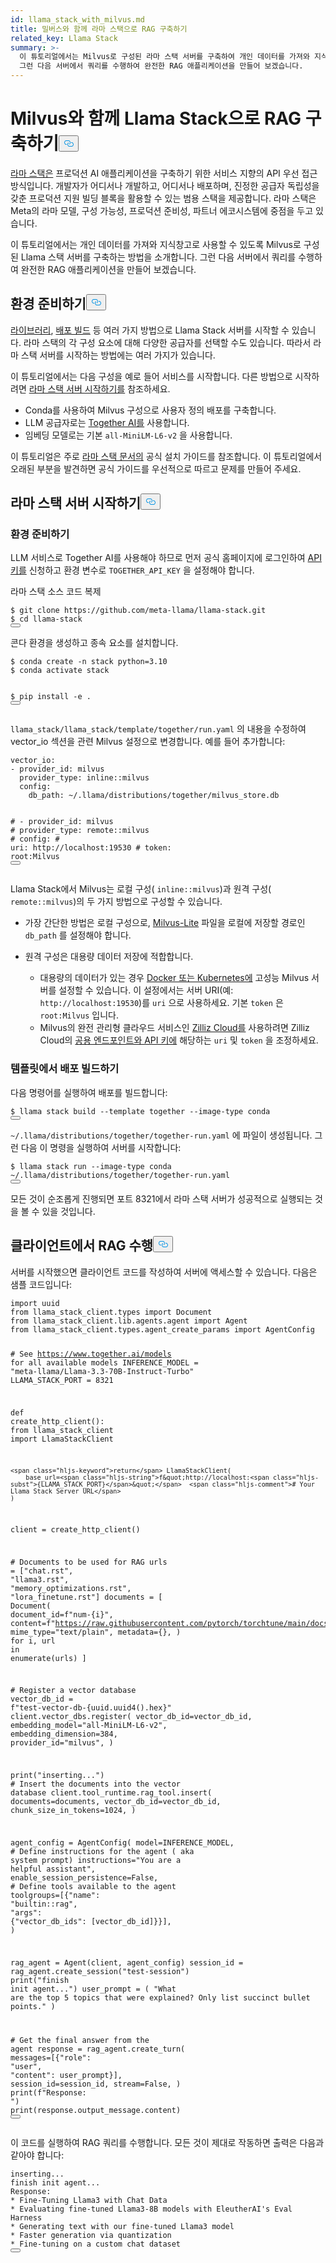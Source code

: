 ```yaml
---
id: llama_stack_with_milvus.md
title: 밀버스와 함께 라마 스택으로 RAG 구축하기
related_key: Llama Stack
summary: >-
  이 튜토리얼에서는 Milvus로 구성된 라마 스택 서버를 구축하여 개인 데이터를 가져와 지식창고로 사용할 수 있도록 하는 방법을 소개합니다.
  그런 다음 서버에서 쿼리를 수행하여 완전한 RAG 애플리케이션을 만들어 보겠습니다.
---
```

<h1 id="Build-RAG-with-Llama-Stack-with-Milvus" class="common-anchor-header">Milvus와 함께 Llama Stack으로 RAG 구축하기<button data-href="#Build-RAG-with-Llama-Stack-with-Milvus" class="anchor-icon" translate="no">
      <svg translate="no"
        aria-hidden="true"
        focusable="false"
        height="20"
        version="1.1"
        viewBox="0 0 16 16"
        width="16"
      >
        <path
          fill="#0092E4"
          fill-rule="evenodd"
          d="M4 9h1v1H4c-1.5 0-3-1.69-3-3.5S2.55 3 4 3h4c1.45 0 3 1.69 3 3.5 0 1.41-.91 2.72-2 3.25V8.59c.58-.45 1-1.27 1-2.09C10 5.22 8.98 4 8 4H4c-.98 0-2 1.22-2 2.5S3 9 4 9zm9-3h-1v1h1c1 0 2 1.22 2 2.5S13.98 12 13 12H9c-.98 0-2-1.22-2-2.5 0-.83.42-1.64 1-2.09V6.25c-1.09.53-2 1.84-2 3.25C6 11.31 7.55 13 9 13h4c1.45 0 3-1.69 3-3.5S14.5 6 13 6z"
        ></path>
      </svg>
    </button></h1><p><a href="https://github.com/meta-llama/llama-stack/tree/main">라마 스택은</a> 프로덕션 AI 애플리케이션을 구축하기 위한 서비스 지향의 API 우선 접근 방식입니다. 개발자가 어디서나 개발하고, 어디서나 배포하며, 진정한 공급자 독립성을 갖춘 프로덕션 지원 빌딩 블록을 활용할 수 있는 범용 스택을 제공합니다. 라마 스택은 Meta의 라마 모델, 구성 가능성, 프로덕션 준비성, 파트너 에코시스템에 중점을 두고 있습니다.</p>
<p>이 튜토리얼에서는 개인 데이터를 가져와 지식창고로 사용할 수 있도록 Milvus로 구성된 Llama 스택 서버를 구축하는 방법을 소개합니다. 그런 다음 서버에서 쿼리를 수행하여 완전한 RAG 애플리케이션을 만들어 보겠습니다.</p>
<h2 id="Preparing-the-Environment" class="common-anchor-header">환경 준비하기<button data-href="#Preparing-the-Environment" class="anchor-icon" translate="no">
      <svg translate="no"
        aria-hidden="true"
        focusable="false"
        height="20"
        version="1.1"
        viewBox="0 0 16 16"
        width="16"
      >
        <path
          fill="#0092E4"
          fill-rule="evenodd"
          d="M4 9h1v1H4c-1.5 0-3-1.69-3-3.5S2.55 3 4 3h4c1.45 0 3 1.69 3 3.5 0 1.41-.91 2.72-2 3.25V8.59c.58-.45 1-1.27 1-2.09C10 5.22 8.98 4 8 4H4c-.98 0-2 1.22-2 2.5S3 9 4 9zm9-3h-1v1h1c1 0 2 1.22 2 2.5S13.98 12 13 12H9c-.98 0-2-1.22-2-2.5 0-.83.42-1.64 1-2.09V6.25c-1.09.53-2 1.84-2 3.25C6 11.31 7.55 13 9 13h4c1.45 0 3-1.69 3-3.5S14.5 6 13 6z"
        ></path>
      </svg>
    </button></h2><p><a href="https://llama-stack.readthedocs.io/en/latest/distributions/importing_as_library.html">라이브러리</a>, <a href="https://llama-stack.readthedocs.io/en/latest/distributions/building_distro.html">배포 빌드</a> 등 여러 가지 방법으로 Llama Stack 서버를 시작할 수 있습니다. 라마 스택의 각 구성 요소에 대해 다양한 공급자를 선택할 수도 있습니다. 따라서 라마 스택 서버를 시작하는 방법에는 여러 가지가 있습니다.</p>
<p>이 튜토리얼에서는 다음 구성을 예로 들어 서비스를 시작합니다. 다른 방법으로 시작하려면 <a href="https://llama-stack.readthedocs.io/en/latest/distributions/index.html">라마 스택 서버 시작하기를</a> 참조하세요.</p>
<ul>
<li>Conda를 사용하여 Milvus 구성으로 사용자 정의 배포를 구축합니다.</li>
<li>LLM 공급자로는 <a href="https://llama-stack.readthedocs.io/en/latest/distributions/self_hosted_distro/together.html#via-conda">Together AI를</a> 사용합니다.</li>
<li>임베딩 모델로는 기본 <code translate="no">all-MiniLM-L6-v2</code> 을 사용합니다.</li>
</ul>
<div class="alert note">
<p>이 튜토리얼은 주로 <a href="https://llama-stack.readthedocs.io/en/latest/index.html">라마 스택 문서의</a> 공식 설치 가이드를 참조합니다. 이 튜토리얼에서 오래된 부분을 발견하면 공식 가이드를 우선적으로 따르고 문제를 만들어 주세요.</p>
</div>
<h2 id="Start-Llama-Stack-Server" class="common-anchor-header">라마 스택 서버 시작하기<button data-href="#Start-Llama-Stack-Server" class="anchor-icon" translate="no">
      <svg translate="no"
        aria-hidden="true"
        focusable="false"
        height="20"
        version="1.1"
        viewBox="0 0 16 16"
        width="16"
      >
        <path
          fill="#0092E4"
          fill-rule="evenodd"
          d="M4 9h1v1H4c-1.5 0-3-1.69-3-3.5S2.55 3 4 3h4c1.45 0 3 1.69 3 3.5 0 1.41-.91 2.72-2 3.25V8.59c.58-.45 1-1.27 1-2.09C10 5.22 8.98 4 8 4H4c-.98 0-2 1.22-2 2.5S3 9 4 9zm9-3h-1v1h1c1 0 2 1.22 2 2.5S13.98 12 13 12H9c-.98 0-2-1.22-2-2.5 0-.83.42-1.64 1-2.09V6.25c-1.09.53-2 1.84-2 3.25C6 11.31 7.55 13 9 13h4c1.45 0 3-1.69 3-3.5S14.5 6 13 6z"
        ></path>
      </svg>
    </button></h2><h3 id="Prepare-the-Environment" class="common-anchor-header">환경 준비하기</h3><p>LLM 서비스로 Together AI를 사용해야 하므로 먼저 공식 홈페이지에 로그인하여 <a href="https://api.together.xyz/settings/api-keys">API 키를</a> 신청하고 환경 변수로 <code translate="no">TOGETHER_API_KEY</code> 을 설정해야 합니다.</p>
<p>라마 스택 소스 코드 복제</p>
<pre><code translate="no" class="language-bash">$ git <span class="hljs-built_in">clone</span> https://github.com/meta-llama/llama-stack.git
$ <span class="hljs-built_in">cd</span> llama-stack
<button class="copy-code-btn"></button></code></pre>
<p>콘다 환경을 생성하고 종속 요소를 설치합니다.</p>
<pre><code translate="no" class="language-bash">$ conda create -n stack python=3.10
$ conda activate stack

$ pip install -e .
<button class="copy-code-btn"></button></code></pre>
<p><code translate="no">llama_stack/llama_stack/template/together/run.yaml</code> 의 내용을 수정하여 vector_io 섹션을 관련 Milvus 설정으로 변경합니다. 예를 들어 추가합니다:</p>
<pre><code translate="no" class="language-yaml">vector_io:
- provider_id: milvus
  provider_type: inline::milvus
  config:
    db_path: ~/.llama/distributions/together/milvus_store.db

<span class="hljs-comment">#  - provider_id: milvus</span>
<span class="hljs-comment">#    provider_type: remote::milvus</span>
<span class="hljs-comment">#    config:</span>
<span class="hljs-comment">#      uri: http://localhost:19530</span>
<span class="hljs-comment">#      token: root:Milvus</span>
<button class="copy-code-btn"></button></code></pre>
<p>Llama Stack에서 Milvus는 로컬 구성( <code translate="no">inline::milvus</code>)과 원격 구성( <code translate="no">remote::milvus</code>)의 두 가지 방법으로 구성할 수 있습니다.</p>
<ul>
<li><p>가장 간단한 방법은 로컬 구성으로, <a href="https://milvus.io/docs/quickstart.md">Milvus-Lite</a> 파일을 로컬에 저장할 경로인 <code translate="no">db_path</code> 를 설정해야 합니다.</p></li>
<li><p>원격 구성은 대용량 데이터 저장에 적합합니다.</p>
<ul>
<li>대용량의 데이터가 있는 경우 <a href="https://milvus.io/docs/quickstart.md">Docker 또는 Kubernetes에</a> 고성능 Milvus 서버를 설정할 수 있습니다. 이 설정에서는 서버 URI(예: <code translate="no">http://localhost:19530</code>)를 <code translate="no">uri</code> 으로 사용하세요. 기본 <code translate="no">token</code> 은 <code translate="no">root:Milvus</code> 입니다.</li>
<li>Milvus의 완전 관리형 클라우드 서비스인 <a href="https://zilliz.com/cloud">Zilliz Cloud를</a> 사용하려면 Zilliz Cloud의 <a href="https://docs.zilliz.com/docs/on-zilliz-cloud-console#free-cluster-details">공용 엔드포인트와 API 키에</a> 해당하는 <code translate="no">uri</code> 및 <code translate="no">token</code> 을 조정하세요.</li>
</ul></li>
</ul>
<h3 id="Build-distribution-from-the-template" class="common-anchor-header">템플릿에서 배포 빌드하기</h3><p>다음 명령어를 실행하여 배포를 빌드합니다:</p>
<pre><code translate="no" class="language-bash">$ llama stack build --template together --image-<span class="hljs-built_in">type</span> conda
<button class="copy-code-btn"></button></code></pre>
<p><code translate="no">~/.llama/distributions/together/together-run.yaml</code> 에 파일이 생성됩니다. 그런 다음 이 명령을 실행하여 서버를 시작합니다:</p>
<pre><code translate="no" class="language-bash">$ llama stack run --image-type conda ~<span class="hljs-regexp">/.llama/</span>distributions/together/together-run.<span class="hljs-property">yaml</span>
<button class="copy-code-btn"></button></code></pre>
<p>모든 것이 순조롭게 진행되면 포트 8321에서 라마 스택 서버가 성공적으로 실행되는 것을 볼 수 있을 것입니다.</p>
<h2 id="Perform-RAG-from-client" class="common-anchor-header">클라이언트에서 RAG 수행<button data-href="#Perform-RAG-from-client" class="anchor-icon" translate="no">
      <svg translate="no"
        aria-hidden="true"
        focusable="false"
        height="20"
        version="1.1"
        viewBox="0 0 16 16"
        width="16"
      >
        <path
          fill="#0092E4"
          fill-rule="evenodd"
          d="M4 9h1v1H4c-1.5 0-3-1.69-3-3.5S2.55 3 4 3h4c1.45 0 3 1.69 3 3.5 0 1.41-.91 2.72-2 3.25V8.59c.58-.45 1-1.27 1-2.09C10 5.22 8.98 4 8 4H4c-.98 0-2 1.22-2 2.5S3 9 4 9zm9-3h-1v1h1c1 0 2 1.22 2 2.5S13.98 12 13 12H9c-.98 0-2-1.22-2-2.5 0-.83.42-1.64 1-2.09V6.25c-1.09.53-2 1.84-2 3.25C6 11.31 7.55 13 9 13h4c1.45 0 3-1.69 3-3.5S14.5 6 13 6z"
        ></path>
      </svg>
    </button></h2><p>서버를 시작했으면 클라이언트 코드를 작성하여 서버에 액세스할 수 있습니다. 다음은 샘플 코드입니다:</p>
<pre><code translate="no" class="language-python"><span class="hljs-keyword">import</span> uuid
<span class="hljs-keyword">from</span> llama_stack_client.types <span class="hljs-keyword">import</span> Document
<span class="hljs-keyword">from</span> llama_stack_client.lib.agents.agent <span class="hljs-keyword">import</span> Agent
<span class="hljs-keyword">from</span> llama_stack_client.types.agent_create_params <span class="hljs-keyword">import</span> AgentConfig

<span class="hljs-comment"># See https://www.together.ai/models for all available models</span>
INFERENCE_MODEL = <span class="hljs-string">&quot;meta-llama/Llama-3.3-70B-Instruct-Turbo&quot;</span>
LLAMA_STACK_PORT = <span class="hljs-number">8321</span>


<span class="hljs-keyword">def</span> <span class="hljs-title function_">create_http_client</span>():
    <span class="hljs-keyword">from</span> llama_stack_client <span class="hljs-keyword">import</span> LlamaStackClient

    <span class="hljs-keyword">return</span> LlamaStackClient(
        base_url=<span class="hljs-string">f&quot;http://localhost:<span class="hljs-subst">{LLAMA_STACK_PORT}</span>&quot;</span>  <span class="hljs-comment"># Your Llama Stack Server URL</span>
    )


client = create_http_client()

<span class="hljs-comment"># Documents to be used for RAG</span>
urls = [<span class="hljs-string">&quot;chat.rst&quot;</span>, <span class="hljs-string">&quot;llama3.rst&quot;</span>, <span class="hljs-string">&quot;memory_optimizations.rst&quot;</span>, <span class="hljs-string">&quot;lora_finetune.rst&quot;</span>]
documents = [
    Document(
        document_id=<span class="hljs-string">f&quot;num-<span class="hljs-subst">{i}</span>&quot;</span>,
        content=<span class="hljs-string">f&quot;https://raw.githubusercontent.com/pytorch/torchtune/main/docs/source/tutorials/<span class="hljs-subst">{url}</span>&quot;</span>,
        mime_type=<span class="hljs-string">&quot;text/plain&quot;</span>,
        metadata={},
    )
    <span class="hljs-keyword">for</span> i, url <span class="hljs-keyword">in</span> <span class="hljs-built_in">enumerate</span>(urls)
]

<span class="hljs-comment"># Register a vector database</span>
vector_db_id = <span class="hljs-string">f&quot;test-vector-db-<span class="hljs-subst">{uuid.uuid4().<span class="hljs-built_in">hex</span>}</span>&quot;</span>
client.vector_dbs.register(
    vector_db_id=vector_db_id,
    embedding_model=<span class="hljs-string">&quot;all-MiniLM-L6-v2&quot;</span>,
    embedding_dimension=<span class="hljs-number">384</span>,
    provider_id=<span class="hljs-string">&quot;milvus&quot;</span>,
)

<span class="hljs-built_in">print</span>(<span class="hljs-string">&quot;inserting...&quot;</span>)
<span class="hljs-comment"># Insert the documents into the vector database</span>
client.tool_runtime.rag_tool.insert(
    documents=documents, vector_db_id=vector_db_id, chunk_size_in_tokens=<span class="hljs-number">1024</span>,
)

agent_config = AgentConfig(
    model=INFERENCE_MODEL,
    <span class="hljs-comment"># Define instructions for the agent ( aka system prompt)</span>
    instructions=<span class="hljs-string">&quot;You are a helpful assistant&quot;</span>,
    enable_session_persistence=<span class="hljs-literal">False</span>,
    <span class="hljs-comment"># Define tools available to the agent</span>
    toolgroups=[{<span class="hljs-string">&quot;name&quot;</span>: <span class="hljs-string">&quot;builtin::rag&quot;</span>, <span class="hljs-string">&quot;args&quot;</span>: {<span class="hljs-string">&quot;vector_db_ids&quot;</span>: [vector_db_id]}}],
)

rag_agent = Agent(client, agent_config)
session_id = rag_agent.create_session(<span class="hljs-string">&quot;test-session&quot;</span>)
<span class="hljs-built_in">print</span>(<span class="hljs-string">&quot;finish init agent...&quot;</span>)
user_prompt = (
    <span class="hljs-string">&quot;What are the top 5 topics that were explained? Only list succinct bullet points.&quot;</span>
)

<span class="hljs-comment"># Get the final answer from the agent</span>
response = rag_agent.create_turn(
    messages=[{<span class="hljs-string">&quot;role&quot;</span>: <span class="hljs-string">&quot;user&quot;</span>, <span class="hljs-string">&quot;content&quot;</span>: user_prompt}],
    session_id=session_id,
    stream=<span class="hljs-literal">False</span>,
)
<span class="hljs-built_in">print</span>(<span class="hljs-string">f&quot;Response: &quot;</span>)
<span class="hljs-built_in">print</span>(response.output_message.content)
<button class="copy-code-btn"></button></code></pre>
<p>이 코드를 실행하여 RAG 쿼리를 수행합니다. 모든 것이 제대로 작동하면 출력은 다음과 같아야 합니다:</p>
<pre><code translate="no" class="language-log">inserting...
finish init agent...
Response: 
* Fine-Tuning Llama3 with Chat Data
* Evaluating fine-tuned Llama3-8B models with EleutherAI&#x27;s Eval Harness
* Generating text with our fine-tuned Llama3 model
* Faster generation via quantization
* Fine-tuning on a custom chat dataset
<button class="copy-code-btn"></button></code></pre>
